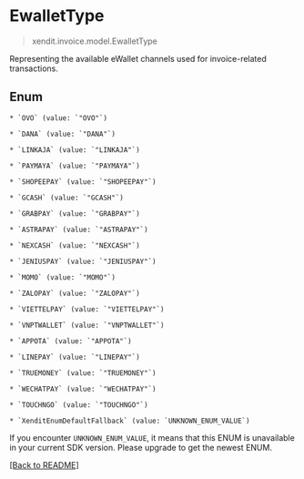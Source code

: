 # EwalletType
> xendit.invoice.model.EwalletType

Representing the available eWallet channels used for invoice-related transactions.


## Enum


    * `OVO` (value: `"OVO"`)

    * `DANA` (value: `"DANA"`)

    * `LINKAJA` (value: `"LINKAJA"`)

    * `PAYMAYA` (value: `"PAYMAYA"`)

    * `SHOPEEPAY` (value: `"SHOPEEPAY"`)

    * `GCASH` (value: `"GCASH"`)

    * `GRABPAY` (value: `"GRABPAY"`)

    * `ASTRAPAY` (value: `"ASTRAPAY"`)

    * `NEXCASH` (value: `"NEXCASH"`)

    * `JENIUSPAY` (value: `"JENIUSPAY"`)

    * `MOMO` (value: `"MOMO"`)

    * `ZALOPAY` (value: `"ZALOPAY"`)

    * `VIETTELPAY` (value: `"VIETTELPAY"`)

    * `VNPTWALLET` (value: `"VNPTWALLET"`)

    * `APPOTA` (value: `"APPOTA"`)

    * `LINEPAY` (value: `"LINEPAY"`)

    * `TRUEMONEY` (value: `"TRUEMONEY"`)

    * `WECHATPAY` (value: `"WECHATPAY"`)

    * `TOUCHNGO` (value: `"TOUCHNGO"`)

    * `XenditEnumDefaultFallback` (value: `UNKNOWN_ENUM_VALUE`)

If you encounter `UNKNOWN_ENUM_VALUE`, it means that this ENUM is unavailable in your current SDK version. Please upgrade to get the newest ENUM.

[[Back to README]](../../README.md)


